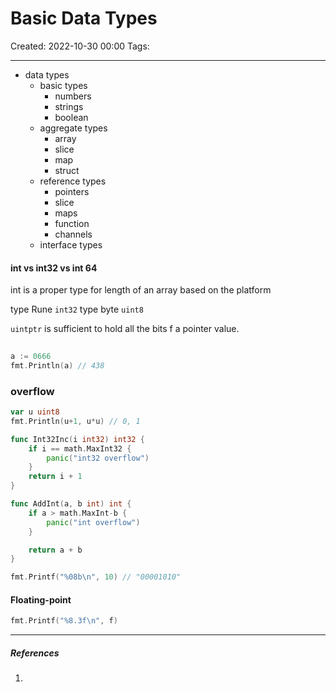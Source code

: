 # Basic Data Types
Created: 2022-10-30 00:00
Tags: 
____
* data types 
	* basic types
		* numbers
		* strings
		* boolean
	* aggregate types
		* array
		* slice
		* map
		* struct
	* reference types 
		* pointers
		* slice
		* maps
		* function
		* channels
	* interface types


#### int vs int32 vs int 64

int is a proper type for length of an array based on the platform

type Rune `int32`
type byte `uint8`

`uintptr` is sufficient to hold all the bits f a pointer value.
```go
  
a := 0666
fmt.Println(a) // 438

```
### overflow

```go
var u uint8
fmt.Println(u+1, u*u) // 0, 1 
```


``` go
func Int32Inc(i int32) int32 {
	if i == math.MaxInt32 {
		panic("int32 overflow")
	}
	return i + 1
}

func AddInt(a, b int) int {
	if a > math.MaxInt-b {
		panic("int overflow")
	}

	return a + b
}
```


```go
fmt.Printf("%08b\n", 10) // "00001010"

```

#### Floating-point

``` go
fmt.Printf("%8.3f\n", f)

```


_____
##### References
1.


